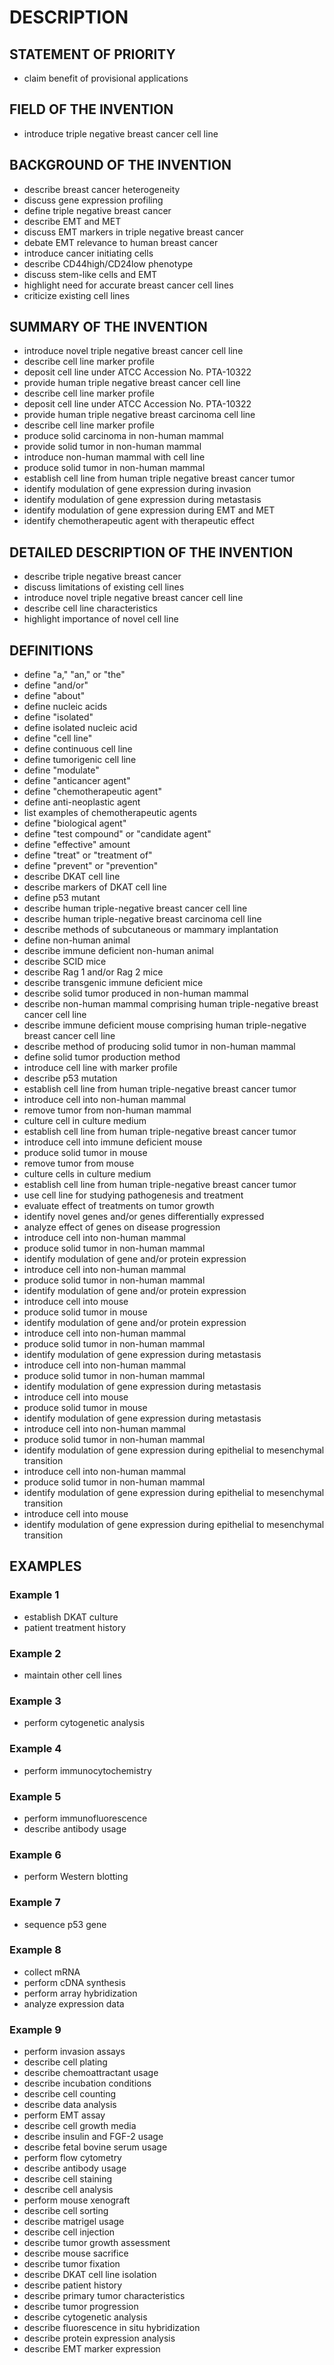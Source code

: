 # DESCRIPTION

## STATEMENT OF PRIORITY

- claim benefit of provisional applications

## FIELD OF THE INVENTION

- introduce triple negative breast cancer cell line

## BACKGROUND OF THE INVENTION

- describe breast cancer heterogeneity
- discuss gene expression profiling
- define triple negative breast cancer
- describe EMT and MET
- discuss EMT markers in triple negative breast cancer
- debate EMT relevance to human breast cancer
- introduce cancer initiating cells
- describe CD44high/CD24low phenotype
- discuss stem-like cells and EMT
- highlight need for accurate breast cancer cell lines
- criticize existing cell lines

## SUMMARY OF THE INVENTION

- introduce novel triple negative breast cancer cell line
- describe cell line marker profile
- deposit cell line under ATCC Accession No. PTA-10322
- provide human triple negative breast cancer cell line
- describe cell line marker profile
- deposit cell line under ATCC Accession No. PTA-10322
- provide human triple negative breast carcinoma cell line
- describe cell line marker profile
- produce solid carcinoma in non-human mammal
- provide solid tumor in non-human mammal
- introduce non-human mammal with cell line
- produce solid tumor in non-human mammal
- establish cell line from human triple negative breast cancer tumor
- identify modulation of gene expression during invasion
- identify modulation of gene expression during metastasis
- identify modulation of gene expression during EMT and MET
- identify chemotherapeutic agent with therapeutic effect

## DETAILED DESCRIPTION OF THE INVENTION

- describe triple negative breast cancer
- discuss limitations of existing cell lines
- introduce novel triple negative breast cancer cell line
- describe cell line characteristics
- highlight importance of novel cell line

## DEFINITIONS

- define "a," "an," or "the"
- define "and/or"
- define "about"
- define nucleic acids
- define "isolated"
- define isolated nucleic acid
- define "cell line"
- define continuous cell line
- define tumorigenic cell line
- define "modulate"
- define "anticancer agent"
- define "chemotherapeutic agent"
- define anti-neoplastic agent
- list examples of chemotherapeutic agents
- define "biological agent"
- define "test compound" or "candidate agent"
- define "effective" amount
- define "treat" or "treatment of"
- define "prevent" or "prevention"
- describe DKAT cell line
- describe markers of DKAT cell line
- define p53 mutant
- describe human triple-negative breast cancer cell line
- describe human triple-negative breast carcinoma cell line
- describe methods of subcutaneous or mammary implantation
- define non-human animal
- describe immune deficient non-human animal
- describe SCID mice
- describe Rag 1 and/or Rag 2 mice
- describe transgenic immune deficient mice
- describe solid tumor produced in non-human mammal
- describe non-human mammal comprising human triple-negative breast cancer cell line
- describe immune deficient mouse comprising human triple-negative breast cancer cell line
- describe method of producing solid tumor in non-human mammal
- define solid tumor production method
- introduce cell line with marker profile
- describe p53 mutation
- establish cell line from human triple-negative breast cancer tumor
- introduce cell into non-human mammal
- remove tumor from non-human mammal
- culture cell in culture medium
- establish cell line from human triple-negative breast cancer tumor
- introduce cell into immune deficient mouse
- produce solid tumor in mouse
- remove tumor from mouse
- culture cells in culture medium
- establish cell line from human triple-negative breast cancer tumor
- use cell line for studying pathogenesis and treatment
- evaluate effect of treatments on tumor growth
- identify novel genes and/or genes differentially expressed
- analyze effect of genes on disease progression
- introduce cell into non-human mammal
- produce solid tumor in non-human mammal
- identify modulation of gene and/or protein expression
- introduce cell into non-human mammal
- produce solid tumor in non-human mammal
- identify modulation of gene and/or protein expression
- introduce cell into mouse
- produce solid tumor in mouse
- identify modulation of gene and/or protein expression
- introduce cell into non-human mammal
- produce solid tumor in non-human mammal
- identify modulation of gene expression during metastasis
- introduce cell into non-human mammal
- produce solid tumor in non-human mammal
- identify modulation of gene expression during metastasis
- introduce cell into mouse
- produce solid tumor in mouse
- identify modulation of gene expression during metastasis
- introduce cell into non-human mammal
- produce solid tumor in non-human mammal
- identify modulation of gene expression during epithelial to mesenchymal transition
- introduce cell into non-human mammal
- produce solid tumor in non-human mammal
- identify modulation of gene expression during epithelial to mesenchymal transition
- introduce cell into mouse
- identify modulation of gene expression during epithelial to mesenchymal transition

## EXAMPLES

### Example 1

- establish DKAT culture
- patient treatment history

### Example 2

- maintain other cell lines

### Example 3

- perform cytogenetic analysis

### Example 4

- perform immunocytochemistry

### Example 5

- perform immunofluorescence
- describe antibody usage

### Example 6

- perform Western blotting

### Example 7

- sequence p53 gene

### Example 8

- collect mRNA
- perform cDNA synthesis
- perform array hybridization
- analyze expression data

### Example 9

- perform invasion assays
- describe cell plating
- describe chemoattractant usage
- describe incubation conditions
- describe cell counting
- describe data analysis
- perform EMT assay
- describe cell growth media
- describe insulin and FGF-2 usage
- describe fetal bovine serum usage
- perform flow cytometry
- describe antibody usage
- describe cell staining
- describe cell analysis
- perform mouse xenograft
- describe cell sorting
- describe matrigel usage
- describe cell injection
- describe tumor growth assessment
- describe mouse sacrifice
- describe tumor fixation
- describe DKAT cell line isolation
- describe patient history
- describe primary tumor characteristics
- describe tumor progression
- describe cytogenetic analysis
- describe fluorescence in situ hybridization
- describe protein expression analysis
- describe EMT marker expression


